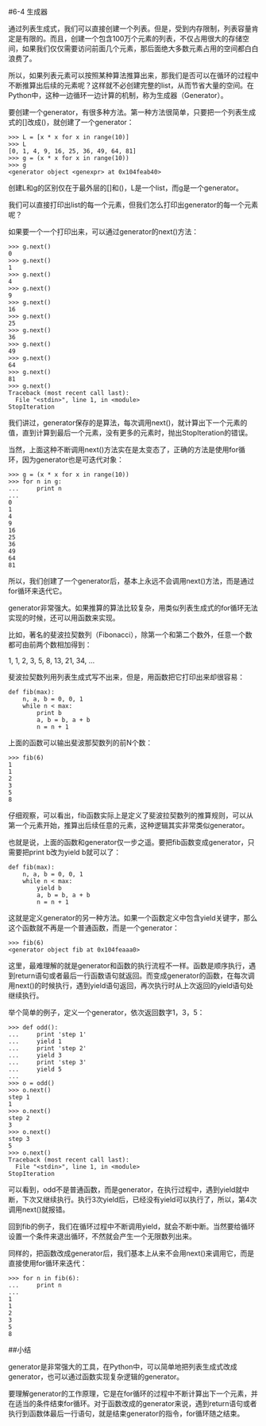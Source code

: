 #6-4 生成器

通过列表生成式，我们可以直接创建一个列表。但是，受到内存限制，列表容量肯定是有限的。而且，创建一个包含100万个元素的列表，不仅占用很大的存储空间，如果我们仅仅需要访问前面几个元素，那后面绝大多数元素占用的空间都白白浪费了。

所以，如果列表元素可以按照某种算法推算出来，那我们是否可以在循环的过程中不断推算出后续的元素呢？这样就不必创建完整的list，从而节省大量的空间。在Python中，这种一边循环一边计算的机制，称为生成器（Generator）。

要创建一个generator，有很多种方法。第一种方法很简单，只要把一个列表生成式的[]改成()，就创建了一个generator：

	>>> L = [x * x for x in range(10)]
	>>> L
	[0, 1, 4, 9, 16, 25, 36, 49, 64, 81]
	>>> g = (x * x for x in range(10))
	>>> g
	<generator object <genexpr> at 0x104feab40>
创建L和g的区别仅在于最外层的[]和()，L是一个list，而g是一个generator。

我们可以直接打印出list的每一个元素，但我们怎么打印出generator的每一个元素呢？

如果要一个一个打印出来，可以通过generator的next()方法：

	>>> g.next()
	0
	>>> g.next()
	1
	>>> g.next()
	4
	>>> g.next()
	9
	>>> g.next()
	16
	>>> g.next()
	25
	>>> g.next()
	36
	>>> g.next()
	49
	>>> g.next()
	64
	>>> g.next()
	81
	>>> g.next()
	Traceback (most recent call last):
	  File "<stdin>", line 1, in <module>
	StopIteration
我们讲过，generator保存的是算法，每次调用next()，就计算出下一个元素的值，直到计算到最后一个元素，没有更多的元素时，抛出StopIteration的错误。

当然，上面这种不断调用next()方法实在是太变态了，正确的方法是使用for循环，因为generator也是可迭代对象：

	>>> g = (x * x for x in range(10))
	>>> for n in g:
	...     print n
	...
	0
	1
	4
	9
	16
	25
	36
	49
	64
	81
所以，我们创建了一个generator后，基本上永远不会调用next()方法，而是通过for循环来迭代它。

generator非常强大。如果推算的算法比较复杂，用类似列表生成式的for循环无法实现的时候，还可以用函数来实现。

比如，著名的斐波拉契数列（Fibonacci），除第一个和第二个数外，任意一个数都可由前两个数相加得到：

1, 1, 2, 3, 5, 8, 13, 21, 34, ...

斐波拉契数列用列表生成式写不出来，但是，用函数把它打印出来却很容易：

	def fib(max):
	    n, a, b = 0, 0, 1
	    while n < max:
	        print b
	        a, b = b, a + b
	        n = n + 1
上面的函数可以输出斐波那契数列的前N个数：

	>>> fib(6)
	1
	1
	2
	3
	5
	8
仔细观察，可以看出，fib函数实际上是定义了斐波拉契数列的推算规则，可以从第一个元素开始，推算出后续任意的元素，这种逻辑其实非常类似generator。

也就是说，上面的函数和generator仅一步之遥。要把fib函数变成generator，只需要把print b改为yield b就可以了：

	def fib(max):
	    n, a, b = 0, 0, 1
	    while n < max:
	        yield b
	        a, b = b, a + b
	        n = n + 1
这就是定义generator的另一种方法。如果一个函数定义中包含yield关键字，那么这个函数就不再是一个普通函数，而是一个generator：

	>>> fib(6)
	<generator object fib at 0x104feaaa0>
这里，最难理解的就是generator和函数的执行流程不一样。函数是顺序执行，遇到return语句或者最后一行函数语句就返回。而变成generator的函数，在每次调用next()的时候执行，遇到yield语句返回，再次执行时从上次返回的yield语句处继续执行。

举个简单的例子，定义一个generator，依次返回数字1，3，5：

	>>> def odd():
	...     print 'step 1'
	...     yield 1
	...     print 'step 2'
	...     yield 3
	...     print 'step 3'
	...     yield 5
	...
	>>> o = odd()
	>>> o.next()
	step 1
	1
	>>> o.next()
	step 2
	3
	>>> o.next()
	step 3
	5
	>>> o.next()
	Traceback (most recent call last):
	  File "<stdin>", line 1, in <module>
	StopIteration
可以看到，odd不是普通函数，而是generator，在执行过程中，遇到yield就中断，下次又继续执行。执行3次yield后，已经没有yield可以执行了，所以，第4次调用next()就报错。

回到fib的例子，我们在循环过程中不断调用yield，就会不断中断。当然要给循环设置一个条件来退出循环，不然就会产生一个无限数列出来。

同样的，把函数改成generator后，我们基本上从来不会用next()来调用它，而是直接使用for循环来迭代：

	>>> for n in fib(6):
	...     print n
	...
	1
	1
	2
	3
	5
	8
##小结

generator是非常强大的工具，在Python中，可以简单地把列表生成式改成generator，也可以通过函数实现复杂逻辑的generator。

要理解generator的工作原理，它是在for循环的过程中不断计算出下一个元素，并在适当的条件结束for循环。对于函数改成的generator来说，遇到return语句或者执行到函数体最后一行语句，就是结束generator的指令，for循环随之结束。